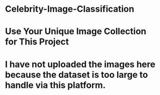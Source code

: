 # Celebrity-Image-Classification
# Use Your Unique Image Collection for This Project
# I have not uploaded the images here because the dataset is too large to handle via this platform. 
